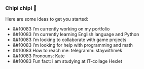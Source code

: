 ### Chipi chipi  👋




Here are some ideas to get you started:

- &#10083 I’m currently working on my portfolio
- &#10083 I’m currently learning English language and Python
- &#10083 I’m looking to collaborate with game projects
- &#10083 I’m looking for help with programming and math
- &#10083 How to reach me: telegramm: staywithmek
- &#10083 Pronouns: Kate
- &#10083 Fun fact: i am studying at IT-collage Hexlet
  
